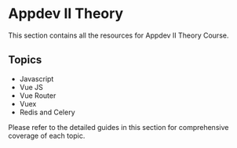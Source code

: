 # Appdev II Theory

This section contains all the resources for Appdev II Theory Course.

## Topics

- Javascript
- Vue JS
- Vue Router
- Vuex
- Redis and Celery

Please refer to the detailed guides in this section for comprehensive coverage of each topic.
